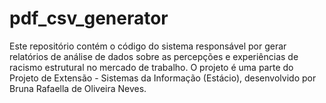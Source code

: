 # pdf_csv_generator
Este repositório contém o código do sistema responsável por gerar relatórios de análise de dados sobre as percepções e experiências de racismo estrutural no mercado de trabalho. O projeto é uma parte do Projeto de Extensão - Sistemas da Informação (Estácio), desenvolvido por Bruna Rafaella de Oliveira Neves.
